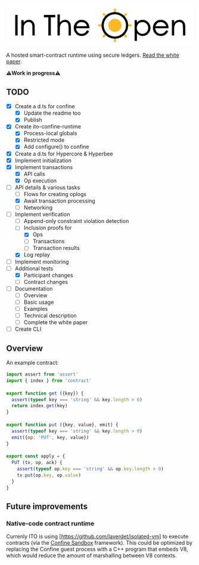 ![In The Open](./docs/logo-with-text.jpg)

A hosted smart-contract runtime using secure ledgers. [Read the white paper](./docs/whitepaper.md).

**⚠️Work in progress⚠️**

## TODO

- [x] Create a d.ts for confine
  - [x] Update the readme too
  - [x] Publish
- [x] Create ito-confine-runtime
  - [x] Process-local globals
  - [x] Restricted mode
  - [x] Add configure() to confine
- [x] Create a d.ts for Hypercore & Hyperbee
- [x] Implement initialization
- [x] Implement transactions
  - [x] API calls
  - [x] Op execution
- [ ] API details & various tasks
  - [ ] Flows for creating oplogs
  - [x] Await transaction processing
  - [ ] Networking
- [ ] Implement verification
  - [ ] Append-only constraint violation detection
  - [ ] Inclusion proofs for
    - [x] Ops
    - [ ] Transactions
    - [ ] Transaction results
  - [x] Log replay
- [ ] Implement monitoring
- [ ] Additional tests
  - [x] Participant changes
  - [ ] Contract changes
- [ ] Documentation
  - [ ] Overview
  - [ ] Basic usage
  - [ ] Examples
  - [ ] Technical description
  - [ ] Complete the white paper
- [ ] Create CLI

## Overview

An example contract:

```js
import assert from 'assert'
import { index } from 'contract'

export function get ({key}) {
  assert(typeof key === 'string' && key.length > 0)
  return index.get(key)
}

export function put ({key, value}, emit) {
  assert(typeof key === 'string' && key.length > 0)
  emit({op: 'PUT', key, value})
}

export const apply = {
  PUT (tx, op, ack) {
    assert(typeof op.key === 'string' && op.key.length > 0)
    tx.put(op.key, op.value)
  }
}
```

## Future improvements

### Native-code contract runtime

Currenly ITO is using [https://github.com/laverdet/isolated-vm] to execute contracts (via the [Confine Sandbox](https://github.com/confine-sandbox) framework). This could be optimized by replacing the Confine guest process with a C++ program that embeds V8, which would reduce the amount of marshalling between V8 contexts.
